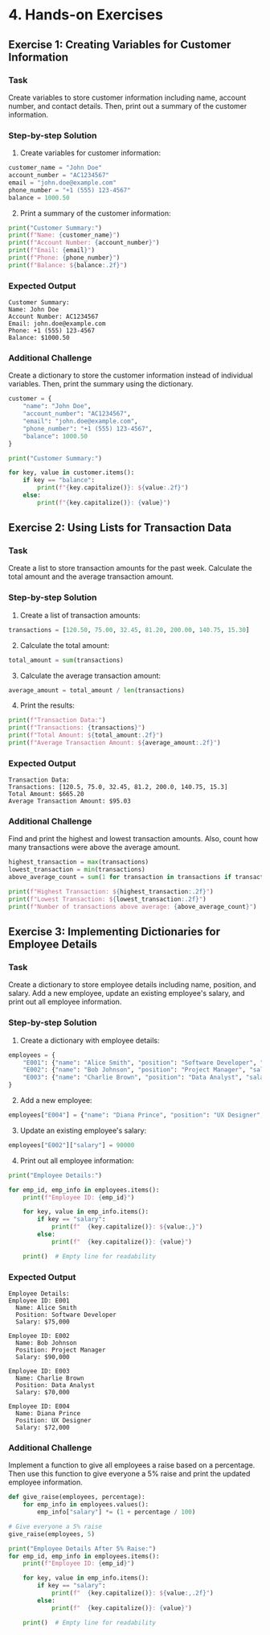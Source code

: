 # 4. Hands-on Exercises

## Exercise 1: Creating Variables for Customer Information

### Task
Create variables to store customer information including name, account number, and contact details. Then, print out a summary of the customer information.

### Step-by-step Solution
1. Create variables for customer information:

```python
customer_name = "John Doe"
account_number = "AC1234567"
email = "john.doe@example.com"
phone_number = "+1 (555) 123-4567"
balance = 1000.50
```

2. Print a summary of the customer information:

```python
print("Customer Summary:")
print(f"Name: {customer_name}")
print(f"Account Number: {account_number}")
print(f"Email: {email}")
print(f"Phone: {phone_number}")
print(f"Balance: ${balance:.2f}")
```

### Expected Output
```
Customer Summary:
Name: John Doe
Account Number: AC1234567
Email: john.doe@example.com
Phone: +1 (555) 123-4567
Balance: $1000.50
```

### Additional Challenge
Create a dictionary to store the customer information instead of individual variables. Then, print the summary using the dictionary.

```python
customer = {
    "name": "John Doe",
    "account_number": "AC1234567",
    "email": "john.doe@example.com",
    "phone_number": "+1 (555) 123-4567",
    "balance": 1000.50
}

print("Customer Summary:")

for key, value in customer.items():
    if key == "balance":
        print(f"{key.capitalize()}: ${value:.2f}")
    else:
        print(f"{key.capitalize()}: {value}")
```

## Exercise 2: Using Lists for Transaction Data

### Task
Create a list to store transaction amounts for the past week. Calculate the total amount and the average transaction amount.

### Step-by-step Solution
1. Create a list of transaction amounts:

```python
transactions = [120.50, 75.00, 32.45, 81.20, 200.00, 140.75, 15.30]
```

2. Calculate the total amount:

```python
total_amount = sum(transactions)
```

3. Calculate the average transaction amount:

```python
average_amount = total_amount / len(transactions)
```

4. Print the results:

```python
print(f"Transaction Data:")
print(f"Transactions: {transactions}")
print(f"Total Amount: ${total_amount:.2f}")
print(f"Average Transaction Amount: ${average_amount:.2f}")
```

### Expected Output
```
Transaction Data:
Transactions: [120.5, 75.0, 32.45, 81.2, 200.0, 140.75, 15.3]
Total Amount: $665.20
Average Transaction Amount: $95.03
```

### Additional Challenge
Find and print the highest and lowest transaction amounts. Also, count how many transactions were above the average amount.

```python
highest_transaction = max(transactions)
lowest_transaction = min(transactions)
above_average_count = sum(1 for transaction in transactions if transaction > average_amount)

print(f"Highest Transaction: ${highest_transaction:.2f}")
print(f"Lowest Transaction: ${lowest_transaction:.2f}")
print(f"Number of transactions above average: {above_average_count}")
```

## Exercise 3: Implementing Dictionaries for Employee Details

### Task
Create a dictionary to store employee details including name, position, and salary. Add a new employee, update an existing employee's salary, and print out all employee information.

### Step-by-step Solution
1. Create a dictionary with employee details:

```python
employees = {
    "E001": {"name": "Alice Smith", "position": "Software Developer", "salary": 75000},
    "E002": {"name": "Bob Johnson", "position": "Project Manager", "salary": 85000},
    "E003": {"name": "Charlie Brown", "position": "Data Analyst", "salary": 70000}
}
```

2. Add a new employee:

```python
employees["E004"] = {"name": "Diana Prince", "position": "UX Designer", "salary": 72000}
```

3. Update an existing employee's salary:

```python
employees["E002"]["salary"] = 90000
```

4. Print out all employee information:

```python
print("Employee Details:")

for emp_id, emp_info in employees.items():
    print(f"Employee ID: {emp_id}")

    for key, value in emp_info.items():
        if key == "salary":
            print(f"  {key.capitalize()}: ${value:,}")
        else:
            print(f"  {key.capitalize()}: {value}")

    print()  # Empty line for readability
```

### Expected Output
```
Employee Details:
Employee ID: E001
  Name: Alice Smith
  Position: Software Developer
  Salary: $75,000

Employee ID: E002
  Name: Bob Johnson
  Position: Project Manager
  Salary: $90,000

Employee ID: E003
  Name: Charlie Brown
  Position: Data Analyst
  Salary: $70,000

Employee ID: E004
  Name: Diana Prince
  Position: UX Designer
  Salary: $72,000
```

### Additional Challenge
Implement a function to give all employees a raise based on a percentage. Then use this function to give everyone a 5% raise and print the updated employee information.

```python
def give_raise(employees, percentage):
    for emp_info in employees.values():
        emp_info["salary"] *= (1 + percentage / 100)

# Give everyone a 5% raise
give_raise(employees, 5)

print("Employee Details After 5% Raise:")
for emp_id, emp_info in employees.items():
    print(f"Employee ID: {emp_id}")

    for key, value in emp_info.items():
        if key == "salary":
            print(f"  {key.capitalize()}: ${value:,.2f}")
        else:
            print(f"  {key.capitalize()}: {value}")

    print()  # Empty line for readability
```